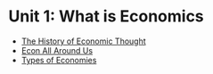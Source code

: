 # Unit 1: What is Economics

- [The History of Economic Thought](assignments/history-of-economic-thought.md)
- [Econ All Around Us](assignments/econ-all-around-us.md)
- [Types of Economies](types-of-economies.md)
